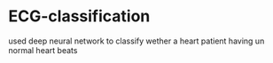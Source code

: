 # ECG-classification
used deep neural network to classify wether a heart patient having un normal heart beats 
